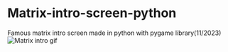 # Matrix-intro-screen-python
Famous matrix intro screen made in python with pygame library(11/2023)
![Matrix intro gif](https://github.com/viliam34/Matrix-intro-screen-python/assets/26823721/a79f0438-a53a-4d3d-9122-b941dac06c79)
